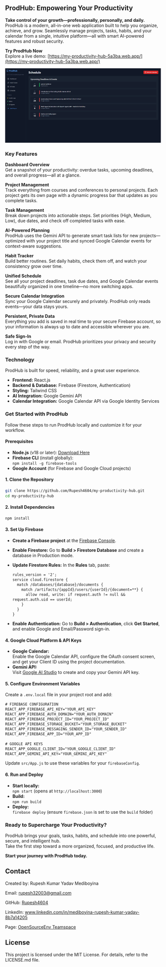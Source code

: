 ## ProdHub: Empowering Your Productivity

**Take control of your growth—professionally, personally, and daily.**  
ProdHub is a modern, all-in-one web application built to help you organize, achieve, and grow. Seamlessly manage projects, tasks, habits, and your calendar from a single, intuitive platform—all with smart AI-powered features and robust security.

**Try ProdHub Now**  
Explore a live demo: [https://my-productivity-hub-5a3ba.web.app/](https://my-productivity-hub-5a3ba.web.app/)

![ProdHub](images/sheduler.png)

### Key Features

**Dashboard Overview**  
Get a snapshot of your productivity: overdue tasks, upcoming deadlines, and overall progress—all at a glance.

**Project Management**  
Track everything from courses and conferences to personal projects. Each project gets its own page with a dynamic progress bar that updates as you complete tasks.

**Task Management**  
Break down projects into actionable steps. Set priorities (High, Medium, Low), due dates, and check off completed tasks with ease.

**AI-Powered Planning**  
ProdHub uses the Gemini API to generate smart task lists for new projects—optimized with your project title and synced Google Calendar events for context-aware suggestions.

**Habit Tracker**  
Build better routines. Set daily habits, check them off, and watch your consistency grow over time.

**Unified Schedule**  
See all your project deadlines, task due dates, and Google Calendar events beautifully organized in one timeline—no more switching apps.

**Secure Calendar Integration**  
Sync your Google Calendar securely and privately. ProdHub only reads events—your data stays yours.

**Persistent, Private Data**  
Everything you add is saved in real time to your secure Firebase account, so your information is always up to date and accessible wherever you are.

**Safe Sign-In**  
Log in with Google or email. ProdHub prioritizes your privacy and security every step of the way.

### Technology

ProdHub is built for speed, reliability, and a great user experience.

- **Frontend:** React.js
- **Backend & Database:** Firebase (Firestore, Authentication)
- **Styling:** Tailwind CSS
- **AI Integration:** Google Gemini API
- **Calendar Integration:** Google Calendar API via Google Identity Services

### Get Started with ProdHub

Follow these steps to run ProdHub locally and customize it for your workflow.

#### Prerequisites

- **Node.js** (v18 or later): [Download Here](https://nodejs.org/)
- **Firebase CLI** (install globally):  
  `npm install -g firebase-tools`
- **Google Account** (for Firebase and Google Cloud projects)

#### 1. Clone the Repository

```sh
git clone https://github.com/Rupesh4604/my-productivity-hub.git
cd my-productivity-hub
```

#### 2. Install Dependencies

```sh
npm install
```

#### 3. Set Up Firebase

- **Create a Firebase project** at the [Firebase Console](https://console.firebase.google.com/).
- **Enable Firestore:** Go to **Build > Firestore Database** and create a database in Production mode.
- **Update Firestore Rules:** In the **Rules** tab, paste:

  ```
  rules_version = '2';
  service cloud.firestore {
    match /databases/{database}/documents {
      match /artifacts/{appId}/users/{userId}/{document=**} {
        allow read, write: if request.auth != null && request.auth.uid == userId;
      }
    }
  }
  ```

- **Enable Authentication:** Go to **Build > Authentication**, click **Get Started**, and enable Google and Email/Password sign-in.

#### 4. Google Cloud Platform & API Keys

- **Google Calendar:**  
  Enable the Google Calendar API, configure the OAuth consent screen, and get your Client ID using the project documentation.
- **Gemini API:**  
  Visit [Google AI Studio](https://aistudio.google.com/) to create and copy your Gemini API key.

#### 5. Configure Environment Variables

Create a `.env.local` file in your project root and add:

```env
# FIREBASE CONFIGURATION
REACT_APP_FIREBASE_API_KEY="YOUR_API_KEY"
REACT_APP_FIREBASE_AUTH_DOMAIN="YOUR_AUTH_DOMAIN"
REACT_APP_FIREBASE_PROJECT_ID="YOUR_PROJECT_ID"
REACT_APP_FIREBASE_STORAGE_BUCKET="YOUR_STORAGE_BUCKET"
REACT_APP_FIREBASE_MESSAGING_SENDER_ID="YOUR_SENDER_ID"
REACT_APP_FIREBASE_APP_ID="YOUR_APP_ID"

# GOOGLE API KEYS
REACT_APP_GOOGLE_CLIENT_ID="YOUR_GOOGLE_CLIENT_ID"
REACT_APP_GEMINI_API_KEY="YOUR_GEMINI_API_KEY"
```

Update `src/App.js` to use these variables for your `firebaseConfig`.

#### 6. Run and Deploy

- **Start locally:**  
  `npm start` (opens at `http://localhost:3000`)
- **Build:**  
  `npm run build`
- **Deploy:**  
  `firebase deploy` (ensure `firebase.json` is set to use the `build` folder)

### Ready to Supercharge Your Productivity?

ProdHub brings your goals, tasks, habits, and schedule into one powerful, secure, and intelligent hub.  
Take the first step toward a more organized, focused, and productive life.

**Start your journey with ProdHub today.**

## Contact
Created by: Rupesh Kumar Yadav Mediboyina 

Email: rupesh32003@gmail.com

GitHub: [Rupesh4604](https://github.com/Rupesh4604)

LinkedIn: www.linkedin.com/in/mediboyina-rupesh-kumar-yadav-8b7a14205

Page: [OpenSourceEnv Teamspace](https://www.notion.so/Teamspace-Home-913399bce8764b36ad8e928a0083af45)

## License
This project is licensed under the MIT License. For details, refer to the LICENSE.md file.
